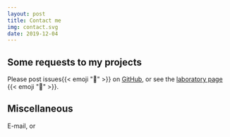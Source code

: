 ```yaml
---
layout: post
title: Contact me
img: contact.svg
date: 2019-12-04
---
```




## Some requests to my projects

Please post issues{{< emoji ":speech_balloon:" >}} on [GitHub](https://github.com/tamada/homebrew-brew/issues), or
see the [laboratory page](https://tamadalab.github.io/contact) {{< emoji ":microscope:" >}}. 

## Miscellaneous 

E-mail, or 


